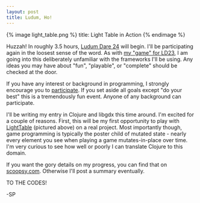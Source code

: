 ```yaml
---
layout: post
title: Ludum, Ho!
---
```


{% image light_table.png %}
  title: Light Table in Action
{% endimage %}

Huzzah! In roughly 3.5 hours, [Ludum Dare 24](http://www.ludumdare.com/compo/about-ludum-dare/) will begin. I'll be participating again in the loosest sense of the word. As with [my "game" for LD23](https://github.com/citizenparker/the-two-of-us), I am going into this deliberately unfamiliar with the frameworks I'll be using. Any ideas you may have about "fun", "playable", or "complete" should be checked at the door.

If you have any interest or background in programming, I strongly encourage you to [participate](http://www.ludumdare.com/compo/rules/). If you set aside all goals except "do your best" this is a tremendously fun event. Anyone of any background can participate.

I'll be writing my entry in Clojure and libgdx this time around. I'm excited for a couple of reasons. First, this will be my first opportunity to play with [LightTable](http://app.kodowa.com/) (pictured above) on a real project. Most importantly though, game programming is typically the poster child of mutated state - nearly every element you see when playing a game mutates-in-place over time. I'm very curious to see how well or poorly I can translate Clojure to this domain.

If you want the gory details on my progress, you can find that on [scoopsy.com](http://scoopsy.com). Otherwise I'll post a summary eventually.

TO THE CODES!

-SP